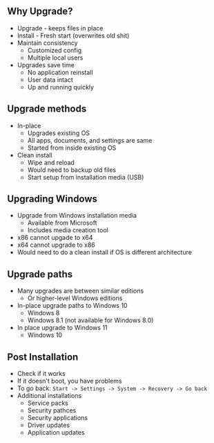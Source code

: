 ## Why Upgrade?
- Upgrade - keeps files in place
- Install - Fresh start (overwrites old shit)
- Maintain consistency
	- Customized config
	- Multiple local users
- Upgrades save time
	- No application reinstall
	- User data intact
	- Up and running quickly
## Upgrade methods
- In-place
	- Upgrades existing OS
	- All apps, documents, and settings are same
	- Started from inside existing OS
- Clean install
	- Wipe and reload
	- Would need to backup old files
	- Start setup from installation media (USB)
## Upgrading Windows
- Upgrade from Windows installation media
	- Available from Microsoft
	- Includes media creation tool
- x86 cannot upgade to x64
- x64 cannot upgrade to x86
- Would need to do a clean install if OS is different architecture
## Upgrade paths
- Many upgrades are between similar editions
	- Or higher-level Windows editions
- In-place upgrade paths to Windows 10
	- Windows 8
	- Windows 8.1 (not available for Windows 8.0)
- In place upgrade to Windows 11
	- Windows 10
## Post Installation
- Check if it works
- If it doesn't boot, you have problems
- To go back: `Start -> Settings -> System -> Recovery -> Go back`
- Additional installations
	- Service packs
	- Security pathces
	- Security applications
	- Driver updates
	- Application updates